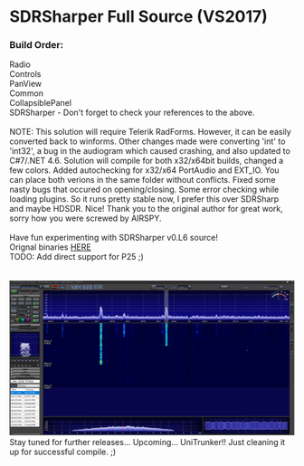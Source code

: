  # SDRSharper Full Source (VS2017)
<h3>Build Order:</h3>
	Radio<br>
  Controls<br>
	PanView<br>
	Common<br>
	CollapsiblePanel<br>
	SDRSharper - Don't forget to check your references to the above.<br><br>
	NOTE: This solution will require Telerik RadForms. However, it can be easily converted back to winforms. Other changes made were converting 'int' to 'int32', a bug in the audiogram which caused crashing, and also updated to C#7/.NET 4.6. Solution will compile for both x32/x64bit builds, changed a few colors. Added autochecking for x32/x64 PortAudio and EXT_IO. You can place both verions in the same folder without conflicts. Fixed some nasty bugs that occured on opening/closing. Some error checking while loading plugins. So it runs pretty stable now, I prefer this over SDRSharp and maybe HDSDR. Nice! Thank you to the original author for great work, sorry how you were screwed by AIRSPY. 
<br><br>
Have fun experimenting with SDRSharper v0.L6 source!<br>
Orignal binaries <a href="http://www.qsl.net/s/sdr/">HERE</a>
<br>
TODO: Add direct support for P25 ;)<br>
<br>
<br>
<img src="Screenshot.png"><br>
Stay tuned for further releases... Upcoming... UniTrunker!! Just cleaning it up for successful compile. ;)
